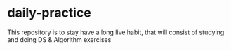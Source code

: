 # daily-practice
This repository is to stay have a long live habit, that will consist of studying and doing DS &amp; Algorithm exercises
